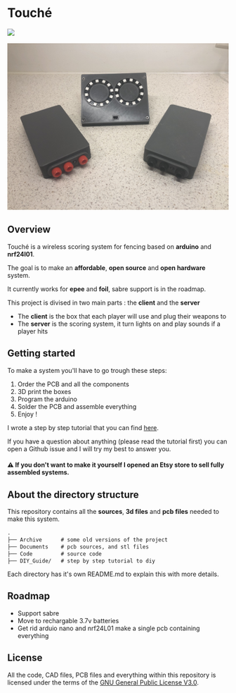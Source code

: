 # Touché

![](https://github.com/Yohannfra/WSFF/workflows/Build/badge.svg)


![](.github/full_set.jpg)


## Overview

Touché is a wireless scoring system for fencing based on **arduino** and **nrf24l01**.

The goal is to make an **affordable**, **open source** and **open hardware** system.

It currently works for **epee** and **foil**, sabre support is in the roadmap.

This project is divised in two main parts : the **client** and the **server**
- The **client** is the box that each player will use and plug their weapons to
- The **server** is the scoring system, it turn lights on and play sounds if a player hits


## Getting started

To make a system you'll have to go trough these steps:
1. Order the PCB and all the components
2. 3D print the boxes
3. Program the arduino
4. Solder the PCB and assemble everything
5. Enjoy !

I wrote a step by step tutorial that you can find [here](./Instructable/Instructable.md).

If you have a question about anything (please read the tutorial first) you can open a Github issue and I will try my best to answer you.

#### ⚠️ If you don't want to make it yourself I opened an Etsy store to sell fully assembled systems.



## About the directory structure

This repository contains all the **sources**, **3d files** and **pcb files** needed to make this system.

```
.
├── Archive      # some old versions of the project
├── Documents    # pcb sources, and stl files
├── Code         # source code
├── DIY_Guide/   # step by step tutorial to diy
```
Each directory has it's own README.md to explain this with more details.

## Roadmap

- Support sabre
- Move to rechargable 3.7v batteries
- Get rid arduio nano and nrf24L01 make a single pcb containing everything

## License

All the code, CAD files, PCB files and everything within this repository is licensed under the terms of the [GNU General Public License V3.0](./LICENSE).

